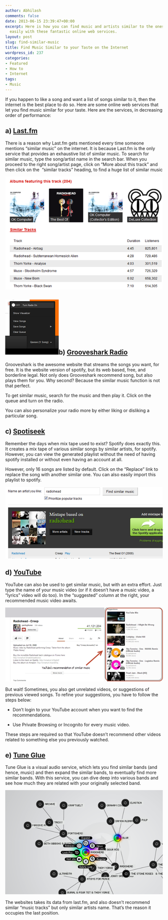```yaml
---
author: Abhilash
comments: false
date: 2013-06-15 23:39:47+00:00
excerpt: Here is how you can find music and artists similar to the ones you like,
  easily with these fantastic online web services.
layout: post
slug: find-similar-music
title: Find Music Similar to your Taste on the Internet
wordpress_id: 237
categories:
- Featured
- How to
- Internet
tags:
- Music
---
```


If you happen to like a song and want a list of songs similar to it, then the internet is the best place to do so. Here are some online web services that let you find music similar for your taste. Here are the services, in decreasing order of performance:


## a) [Last.fm](http://www.last.fm/)


There is a reason why Last.fm gets mentioned every time someone mentions “similar music” on the internet. It is because Last.fm is the only service that provides an exhaustive list of similar music. To search for similar music, type the song/artist name in the search bar. When you proceed to the right song/artist page, click on “More about this track” and then click on the  “similar tracks” heading, to find a huge list of similar music

![last.fm-similar](images/last.fm-similar.png)


## ![grooveshark-radio](images/grooveshark-radio.png)b) [Grooveshark Radio](http://grooveshark.com/)


Grooveshark is the awesome website that streams the songs you want, for free. It is the website version of spotify, but its web based, free, and borderline legal. Not only does Grooveshark recommend song, but also plays them for you. Why second? Because the similar music function is not that perfect.

To get similar music, search for the music and then play it. Click on the queue and turn on the radio.

You can also personalize your radio more by either liking or disliking a particular song.


## c) [Spotiseek](http://www.spotiseek.com/)


Remember the days when mix tape used to exist? Spotify does exactly this. It creates a mix tape of various similar songs by similar artists, for spotify. However, you can view the generated playlist without the need of having spotify installed or without even having an account at all.

However, only 16 songs are listed by default. Click on the “Replace” link to replace the song with another similar one. You can also easily import this playlist to spotify.

![spotify-similar-music](images/spotify-similar-music.png)


## d) [YouTube](http://www.youtube.com)


YouTube can also be used to get similar music, but with an extra effort. Just type the name of your music video (or if it doesn’t have a music video, a “lyrics” video will do too). In the “suggested” column at the right, your recommended music video awaits.

[![youtube-similar-music](images/youtube-similar-music_thumb.png)](http://img.techcovered.org/tc/youtube-similar-music.png)

But wait! Sometimes, you also get unrelated videos, or suggestions of previous viewed songs. To refine your suggestions, you have to follow the steps below:



	
  * Don’t login to your YouTube account when you want to find the recommendations.

	
  * Use Private Browsing or Incognito for every music video.


These steps are required so that YouTube doesn’t recommend other videos related to something else you previously watched.


## e) [Tune Glue](http://audiomap.tuneglue.net/)


Tune Glue is a visual audio service, which lets you find similar bands (and hence, music) and then expand the similar bands, to eventually find more similar bands. With this service, you can dive deep into various bands and see how much they are related with your originally selected band.

![tuneglue](images/tuneglue.png)

The websites takes its data from last.fm, and also doesn’t recommend similar “music tracks” but only similar artists name. That’s the reason it occupies the last position.
